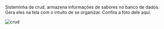 Sisteminha de crud, armazena informações de sabores no banco de dados. 
Gera eles na tela com o intuito de se organizar.
Confira a foto dele aqui.

![crud](https://github.com/RaizenKS/Cardapio-Crud-/assets/144627312/72f62909-184f-4aa7-8499-822cc0c01432)

